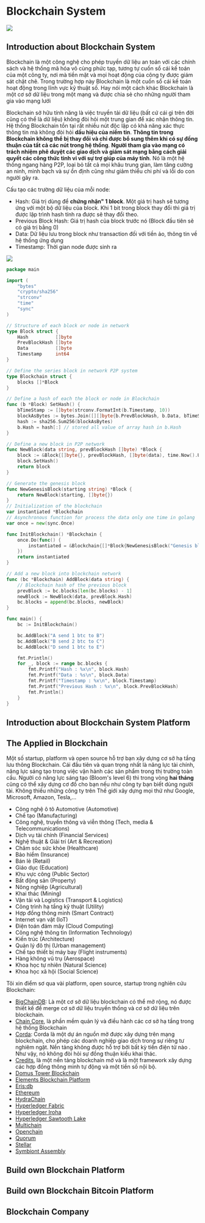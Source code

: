 # Blockchain System

![](https://hyperledger.org/wp-content/uploads/2018/07/Hyperledger_Greenhouse-59-2.png)

## Introduction about Blockchain System
Blockchain là một công nghệ cho phép truyền dữ liệu an toán với các chính sách và hệ thống mã hóa vô cùng phức tạp, tương tự cuốn sổ cái kế toán của một công ty, nơi mà tiền mặt và mọi hoạt động của công ty được giám sát chặt chẽ. Trong trường hợp này Blockchain là một cuốn sổ cái kế toán hoạt động trong lĩnh vực kỹ thuật số. Hay nói một cách khác Blockchain là một cơ sở dữ liệu trong một mạng và được chia sẻ cho những người tham gia vào mạng lưới

Blockchain sở hữu tính năng là việc truyền tải dữ liệu (bất cứ cái gì trên đời cũng có thể là dữ liệu) không đòi hỏi một trung gian để xác nhận thông tin. Hệ thống Blockchain tồn tại rất nhiều nút độc lập có khả năng xác thực thông tin mà không đòi hỏi **dấu hiệu của niềm tin**. **Thông tin trong Blockchain không thể bị thay đổi và chỉ được bổ sung thêm khi có sự đồng thuận của tất cả các nút trong hệ thống**. **Người tham gia vào mạng có trách nhiệm phê duyệt các giao dịch và giám sát mạng bằng cách giải quyết các công thức tinh vi với sự trợ giúp của máy tính**. Nó là một hệ thống ngang hàng P2P, loại bỏ tất cả mọi khâu trung gian, làm tăng cường an ninh, minh bạch và sự ổn định cũng như giảm thiểu chi phí và lỗi do con người gây ra.

Cấu tạo các trường dữ liệu của mỗi node:
+ Hash: Giá trị dùng để **chứng nhận" 1 block**. Một giá trị hash sẽ tương ứng với một bộ dữ liệu của block. Khi 1 bit trong block thay đổi thì giá trị được lập trình hash tính ra được sẽ thay đổi theo.
+ Previous Block Hash: Giá trị hash của block trước nó (Block đầu tiên sẽ có giá trị bằng 0)
+ Data: Dữ liệu lưu trong block như transaction đối với tiền ảo, thông tin về hệ thống ứng dụng
+ Timestamp: Thời gian node được sinh ra

![](https://lh3.googleusercontent.com/PTtQeZHjgOT5YoYe6fKbtLISLN0PyX5upBPjPCuZqkPyziF8TTGJ0aXdHnUE8EhFmWrL-U81I5H3KMa2rpJnYJEyE05qhXH-IEqzWQGtBn0sE7XWDT0rbin60pz3EYVgIQ6aP0NbeQQ43gf7VodFzpCMlRtWyPIUQzMw28z93_Nj5jU9qiDS2nSpQIxGjc_G0O5og6E9US_fVPGx0UAnSSk25WB-CrxFjW9Xn5ihM6EiXK3dRPZ4XgYiTbcJu-FD-sREQlSqOAK4GLhL7ctmMtj9qJSjWppE3fWy298j8R3WS6XvdXsXki7hjzBnSHVdeipbftAvjGH6ND9ePYiUY7J0ol_rxC8DlAKu3OoiqDBQ7P5PDjSpHlrXfaJNA_0OsAjO1bBhgY4op-N42yb6Ewf-13Q6C8g8FkwgO9190yx7DWPIzyTpRadFISDHp5MIc0QVAKFJUHMgiFeTfwCy8bYfHUIzyFMOwapUnpQRdn0PXOgqmFtDP_F6YVX1NZRUgahr44Hwqo4brC8mK-N00OmQYFKuBqHmDCQOTInKQPNb8PkpfZjhhXOgQnCZfpfXsoI_yW-iAcUGC2uXajnEDurqi0BpvPK6AU4qCdVRCEuMl_RIzaEoosslF9-vjsQLX96zxxUiklWQcu5ix9p_1qWpU9Api91z23A4is9HlWZ1ya94o3jkDhoGTIwRN4znVUxycfv_FH0gWs8KSw=w1000-h395-no)

```go
package main

import (
	"bytes"
	"crypto/sha256"
	"strconv"
	"time"
  	"sync"
)

// Structure of each block or node in network 
type Block struct {
	Hash          []byte
	PrevBlockHash []byte
	Data          []byte
	Timestamp     int64
}

// Define the series block in network P2P system 
type Blockchain struct {
	blocks []*Block
}

// Define a hash of each the block or node in Blockchain
func (b *Block) SetHash() {
	bTimeStamp := []byte(strconv.FormatInt(b.Timestamp, 10))
	blockAsBytes := bytes.Join([][]byte{b.PrevBlockHash, b.Data, bTimeStamp}, []byte{})
	hash := sha256.Sum256(blockAsBytes)
	b.Hash = hash[:] // stored all value of array hash in b.Hash
}

// Define a new block in P2P network
func NewBlock(data string, prevBlockHash []byte) *Block {
	block := &Block{[]byte{}, prevBlockHash, []byte(data), time.Now().Unix()}
	block.SetHash()
	return block
}

// Generate the genesis block
func NewGenesisBlock(starting string) *Block {
	return NewBlock(starting, []byte{})
}
// Initialization of the blockchain
var instantiated *Blockchain
// Asynchronous function for process the data only one time in golang 
var once = new(sync.Once)

func InitBlockchain() *Blockchain {
	once.Do(func() {
		instantiated = &Blockchain{[]*Block{NewGenesisBlock("Genesis block")}}
	})
	return instantiated
}

// Add a new block into blockchain network
func (bc *Blockchain) AddBlock(data string) {
	// Blockchain hash of the previous block
	prevBlock := bc.blocks[len(bc.blocks) - 1]
	newBlock := NewBlock(data, prevBlock.Hash)
	bc.blocks = append(bc.blocks, newBlock)
}

func main() {
	bc := InitBlockchain()

	bc.AddBlock("A send 1 btc to B")
	bc.AddBlock("B send 2 btc to C")
	bc.AddBlock("D send 1 btc to E")

	fmt.Println()
	for _, block := range bc.blocks {
		fmt.Printf("Hash : %x\n", block.Hash)
		fmt.Printf("Data : %s\n", block.Data)
		fmt.Printf("Timestamp : %x\n", block.Timestamp)
		fmt.Printf("Previous Hash : %x\n", block.PrevBlockHash)
		fmt.Println()
	}
}

```
## Introduction about Blockchain System Platform
## The Applied in Blockchain
Một số startup, platform và open source hỗ trợ bạn xây dựng cơ sở hạ tầng lưu thông Blockchain. Cái đầu tiên và quan trọng nhất là năng lực tài chính, năng lực sáng tạo trong việc vận hành các sản phẩm trong thị trường toàn cầu. Người có năng lực sáng tạo (Bloom's level 6) thì trong vòng **hai tháng** cũng có thể xây dựng cơ đồ cho bạn nếu như công ty bạn biết dùng người tài. Không thiếu những công ty trên Thế giới xây dựng mọi thứ như Google, Microsoft, Amazon, Tesla,...

+ Công nghệ ô tô Automotive (Automotive)
+ Chế tạo (Manufacturing)
+ Công nghệ, truyền thông và viễn thông (Tech, media & Telecommunications)
+ Dịch vụ tài chính (Financial Services)
+ Nghệ thuật & Giải trí (Art & Recreation)
+ Chăm sóc sức khỏe (Healthcare)
+ Bảo hiểm (Insurance)
+ Bán lẻ (Retail)
+ Giáo dục (Education)
+ Khu vực công (Public Sector)
+ Bất động sản (Property)
+ Nông nghiệp (Agricultural)
+ Khai thác (Mining)
+ Vận tải và Logistics (Transport & Logistics)
+ Công trình hạ tầng kỹ thuật (Utility)
+ Hợp đồng thông minh (Smart Contract)
+ Internet vạn vật (IoT)
+ Điện toán đám mây (Cloud Computing)
+ Công nghệ thông tin (Information Technology)
+ Kiến trúc (Architecture)
+ Quản lý đô thị (Urban management)
+ Chế tạo thiết bị máy bay (Flight instruments)
+ Hàng không vũ trụ (Aerospace)
+ Khoa học tự nhiên (Natural Science)
+ Khoa học xã hội (Social Science)

Tôi xin điểm sơ qua vài platform, open source, startup trong nghiên cứu Blockchain:

+ [BigChainDB](https://www.bigchaindb.com/): Là một cơ sở dữ liệu blockchain có thể mở rộng, nó được thiết kế để merge cơ sở dữ liệu truyền thống và cơ sở dữ liệu trên blockchain. 
+ [Chain Core](https://chain.com/docs/1.2/core/get-started/introduction), là phần mềm quản lý và điều hành các cơ sở hạ tầng trong hệ thống Blockchain
+ [Corda](https://www.corda.net/): Corda là một dự án nguồn mở được xây dựng trên mạng blockchain, cho phép các doanh nghiệp giao dịch trong sự riêng tư nghiêm ngặt. Nền tảng không được hỗ trợ bởi bất kỳ tiền điện tử nào . Như vậy, nó không đòi hỏi sự đồng thuận kiểu khai thác.
+ [Credits](https://credits.com/vi/Home/Index), là một nền tảng blockchain mở và là một framework xây dựng các hợp đồng thông minh tự động và một tiền số nội bộ. 
+ [Domus Tower Blockchain](https://pdfs.semanticscholar.org/559c/38d908521cd0772aa070619bf93a706c011e.pdf)
+ [Elements Blockchain Platform](https://elementsproject.org/)
+ [Eris:db](https://github.com/vulcanize/eris-db)
+ [Ethereum](https://ethereum.org/)
+ [HydraChain](https://github.com/HydraChain/hydrachain)
+ [Hyperledger Fabric](https://hyperledger-fabric.readthedocs.io/en/release-1.3/)
+ [Hyperledger Iroha](https://www.hyperledger.org/projects/iroha)
+ [Hyperledger Sawtooth Lake](https://sawtooth.hyperledger.org/docs/core/releases/0.7/introduction.html)
+ [Multichain](https://www.multichain.com/)
+ [Openchain](https://www.openchain.org/)
+ [Quorum](https://www.jpmorgan.com/global/Quorum)
+ [Stellar](https://www.stellar.org/)
+ [Symbiont Assembly](https://symbiont.io/technology/)


## Build own Blockchain Platform
## Build own Blockchain Bitcoin Platform
## Blockchain Company
